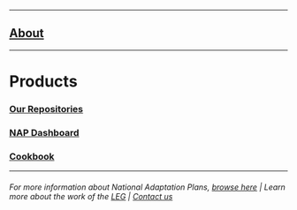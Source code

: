 
----------

## [About](https://napcentral.netlify.app/open-naps/)  

----

# Products
### [Our Repositories](https://github.com/napdown)       
### [NAP Dashboard](https://napdown.github.io/O-NAPs-Dashboard/)        
### [Cookbook](https://napdown.github.io/NAPdown/)

-----


###### For more information about National Adaptation Plans, [browse here](https://www4.unfccc.int/sites/NAPC/Pages/national-adaptation-plans.aspx)        |           Learn more about the work of the [LEG](https://unfccc.int/LEG)             |            [Contact us](mailto:opennapdown@gmail.com) 

